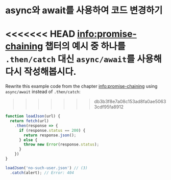 
# async와 await를 사용하여 코드 변경하기

<<<<<<< HEAD
<info:promise-chaining> 챕터의 예시 중 하나를 `.then/catch` 대신 `async/await`를 사용해 다시 작성해봅시다.
=======
Rewrite this example code from the chapter <info:promise-chaining> using `async/await` instead of `.then/catch`:
>>>>>>> db3b3f8e7a08c153ad8fa0ae50633cdf95fa8912

```js run
function loadJson(url) {
  return fetch(url)
    .then(response => {
      if (response.status == 200) {
        return response.json();
      } else {
        throw new Error(response.status);
      }
    })
}

loadJson('no-such-user.json') // (3)
  .catch(alert); // Error: 404
```
